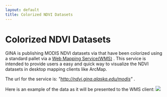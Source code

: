 ```yaml
---
layout: default
title: Colorized NDVI Datasets 
---
```


Colorized NDVI Datasets
=======================

GINA is publishing MODIS NDVI datasets via that have been colorized using a standard pallet via a [Web Mapping Service(WMS)](http://en.wikipedia.org/wiki/WMS) . This service is intended to provide users a easy and quick way to visualize the NDVI datasets in desktop mapping clients like ArcMap.

The url for the service is: *"http://ndvi.gina.alaska.edu/modis"* .

Here is an example of the data as it will be presented to the WMS client:
![](img/ndvi_example_small.png)
